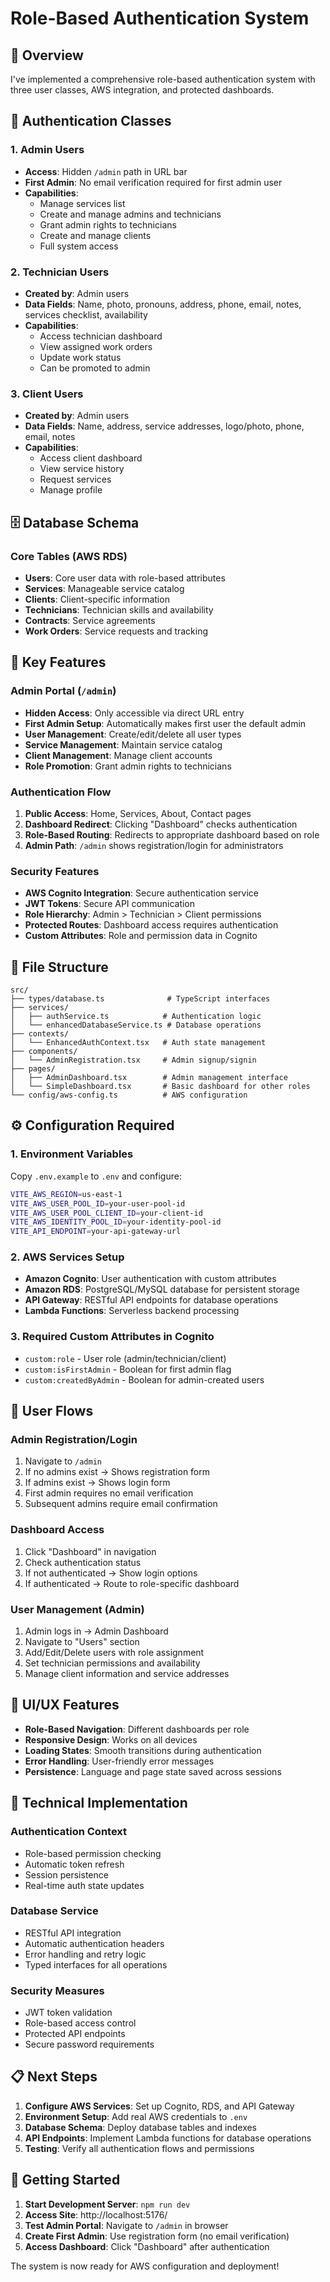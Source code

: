 # Role-Based Authentication System

## 🎯 Overview

I've implemented a comprehensive role-based authentication system with three user classes, AWS integration, and protected dashboards.

## 🔐 Authentication Classes

### 1. **Admin Users**
- **Access**: Hidden `/admin` path in URL bar
- **First Admin**: No email verification required for first admin user
- **Capabilities**:
  - Manage services list
  - Create and manage admins and technicians
  - Grant admin rights to technicians
  - Create and manage clients
  - Full system access

### 2. **Technician Users**
- **Created by**: Admin users
- **Data Fields**: Name, photo, pronouns, address, phone, email, notes, services checklist, availability
- **Capabilities**:
  - Access technician dashboard
  - View assigned work orders
  - Update work status
  - Can be promoted to admin

### 3. **Client Users**
- **Created by**: Admin users
- **Data Fields**: Name, address, service addresses, logo/photo, phone, email, notes
- **Capabilities**:
  - Access client dashboard
  - View service history
  - Request services
  - Manage profile

## 🗄️ Database Schema

### Core Tables (AWS RDS)
- **Users**: Core user data with role-based attributes
- **Services**: Manageable service catalog
- **Clients**: Client-specific information
- **Technicians**: Technician skills and availability
- **Contracts**: Service agreements
- **Work Orders**: Service requests and tracking

## 🚀 Key Features

### Admin Portal (`/admin`)
- **Hidden Access**: Only accessible via direct URL entry
- **First Admin Setup**: Automatically makes first user the default admin
- **User Management**: Create/edit/delete all user types
- **Service Management**: Maintain service catalog
- **Client Management**: Manage client accounts
- **Role Promotion**: Grant admin rights to technicians

### Authentication Flow
1. **Public Access**: Home, Services, About, Contact pages
2. **Dashboard Redirect**: Clicking "Dashboard" checks authentication
3. **Role-Based Routing**: Redirects to appropriate dashboard based on role
4. **Admin Path**: `/admin` shows registration/login for administrators

### Security Features
- **AWS Cognito Integration**: Secure authentication service
- **JWT Tokens**: Secure API communication
- **Role Hierarchy**: Admin > Technician > Client permissions
- **Protected Routes**: Dashboard access requires authentication
- **Custom Attributes**: Role and permission data in Cognito

## 📁 File Structure

```
src/
├── types/database.ts              # TypeScript interfaces
├── services/
│   ├── authService.ts            # Authentication logic
│   └── enhancedDatabaseService.ts # Database operations
├── contexts/
│   └── EnhancedAuthContext.tsx   # Auth state management
├── components/
│   └── AdminRegistration.tsx     # Admin signup/signin
├── pages/
│   ├── AdminDashboard.tsx        # Admin management interface
│   └── SimpleDashboard.tsx       # Basic dashboard for other roles
└── config/aws-config.ts          # AWS configuration
```

## ⚙️ Configuration Required

### 1. Environment Variables
Copy `.env.example` to `.env` and configure:
```bash
VITE_AWS_REGION=us-east-1
VITE_AWS_USER_POOL_ID=your-user-pool-id
VITE_AWS_USER_POOL_CLIENT_ID=your-client-id
VITE_AWS_IDENTITY_POOL_ID=your-identity-pool-id
VITE_API_ENDPOINT=your-api-gateway-url
```

### 2. AWS Services Setup
- **Amazon Cognito**: User authentication with custom attributes
- **Amazon RDS**: PostgreSQL/MySQL database for persistent storage
- **API Gateway**: RESTful API endpoints for database operations
- **Lambda Functions**: Serverless backend processing

### 3. Required Custom Attributes in Cognito
- `custom:role` - User role (admin/technician/client)
- `custom:isFirstAdmin` - Boolean for first admin flag
- `custom:createdByAdmin` - Boolean for admin-created users

## 🔄 User Flows

### Admin Registration/Login
1. Navigate to `/admin`
2. If no admins exist → Shows registration form
3. If admins exist → Shows login form
4. First admin requires no email verification
5. Subsequent admins require email confirmation

### Dashboard Access
1. Click "Dashboard" in navigation
2. Check authentication status
3. If not authenticated → Show login options
4. If authenticated → Route to role-specific dashboard

### User Management (Admin)
1. Admin logs in → Admin Dashboard
2. Navigate to "Users" section
3. Add/Edit/Delete users with role assignment
4. Set technician permissions and availability
5. Manage client information and service addresses

## 🎨 UI/UX Features

- **Role-Based Navigation**: Different dashboards per role
- **Responsive Design**: Works on all devices
- **Loading States**: Smooth transitions during authentication
- **Error Handling**: User-friendly error messages
- **Persistence**: Language and page state saved across sessions

## 🔧 Technical Implementation

### Authentication Context
- Role-based permission checking
- Automatic token refresh
- Session persistence
- Real-time auth state updates

### Database Service
- RESTful API integration
- Automatic authentication headers
- Error handling and retry logic
- Typed interfaces for all operations

### Security Measures
- JWT token validation
- Role-based access control
- Protected API endpoints
- Secure password requirements

## 📋 Next Steps

1. **Configure AWS Services**: Set up Cognito, RDS, and API Gateway
2. **Environment Setup**: Add real AWS credentials to `.env`
3. **Database Schema**: Deploy database tables and indexes
4. **API Endpoints**: Implement Lambda functions for database operations
5. **Testing**: Verify all authentication flows and permissions

## 🚀 Getting Started

1. **Start Development Server**: `npm run dev`
2. **Access Site**: http://localhost:5176/
3. **Test Admin Portal**: Navigate to `/admin` in browser
4. **Create First Admin**: Use registration form (no email verification)
5. **Access Dashboard**: Click "Dashboard" after authentication

The system is now ready for AWS configuration and deployment!